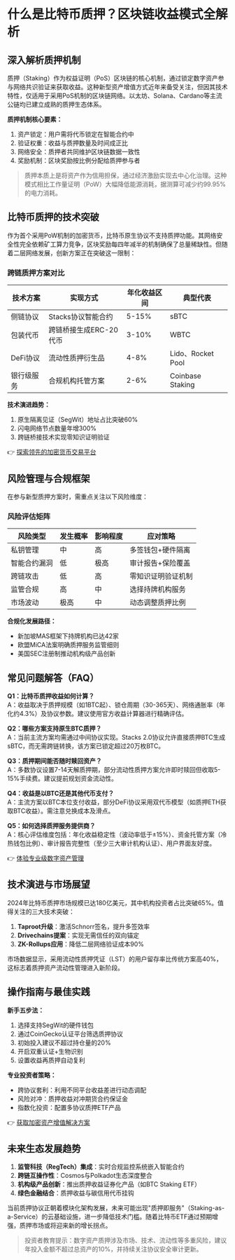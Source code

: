 # 什么是比特币质押？区块链收益模式全解析

## 深入解析质押机制

质押（Staking）作为权益证明（PoS）区块链的核心机制，通过锁定数字资产参与网络共识验证来获取收益。这种新型资产增值方式近年来备受关注，但因其技术特性，仅适用于采用PoS机制的区块链网络。以太坊、Solana、Cardano等主流公链均已建立成熟的质押生态体系。

**质押机制核心要素：**
1. 资产锁定：用户需将代币锁定在智能合约中
2. 验证权重：收益与质押数量及时间成正比
3. 网络安全：质押者共同维护区块链数据一致性
4. 奖励机制：区块奖励按比例分配给质押参与者

> 质押本质上是将资产作为信用担保，通过经济激励实现去中心化治理。这种模式相比工作量证明（PoW）大幅降低能源消耗，据测算可减少约99.95%的电力消耗。

## 比特币质押的技术突破

作为首个采用PoW机制的加密货币，比特币原生协议不支持质押功能。其网络安全性完全依赖矿工算力竞争，区块奖励每四年减半的机制确保了总量稀缺性。但随着二层网络发展，创新方案正在突破这一限制：

### 跨链质押方案对比
| 技术方案       | 实现方式                     | 年化收益区间 | 典型代表             |
|----------------|------------------------------|--------------|----------------------|
| 侧链协议       | Stacks协议智能合约           | 5-15%        | sBTC                 |
| 包装代币       | 跨链桥接生成ERC-20代币       | 3-10%        | WBTC                 |
| DeFi协议       | 流动性质押衍生品             | 4-8%         | Lido、Rocket Pool    |
| 银行级服务     | 合规机构托管方案             | 2-6%         | Coinbase Staking     |

**技术演进趋势：**
1. 原生隔离见证（SegWit）地址占比突破60%
2. 闪电网络节点数量年增300%
3. 跨链桥接技术实现零知识证明验证

👉 [探索领先的加密货币交易平台](https://bit.ly/okx_welcome)

## 风险管理与合规框架

在参与新型质押方案时，需重点关注以下风险维度：

### 风险评估矩阵
| 风险类型       | 发生概率 | 影响程度 | 应对策略                 |
|----------------|----------|----------|--------------------------|
| 私钥管理       | 中       | 高       | 多签钱包+硬件隔离        |
| 智能合约漏洞   | 低       | 极高     | 审计报告+保险覆盖        |
| 跨链攻击       | 低       | 高       | 零知识证明验证机制       |
| 监管合规       | 高       | 中       | 选择持牌机构服务         |
| 市场波动       | 极高     | 中       | 动态调整质押比例         |

**合规化发展路径：**
- 新加坡MAS框架下持牌机构已达42家
- 欧盟MiCA法案明确质押服务监管细则
- 美国SEC注册制推动机构级产品创新

## 常见问题解答（FAQ）

**Q1：比特币质押收益如何计算？**  
A：收益取决于质押规模（如1BTC起）、锁仓周期（30-365天）、网络通胀率（年化约4.3%）及协议参数。建议使用官方收益计算器进行精确评估。

**Q2：哪些方案支持原生BTC质押？**  
A：当前主流方案均需通过中间协议实现。Stacks 2.0协议允许直接质押BTC生成sBTC，而无需跨链转换，该方案已锁定超过20万枚BTC。

**Q3：质押期间能否随时赎回资产？**  
A：多数协议设置7-14天解质押期，部分流动性质押方案允许即时赎回但收取5-15%手续费。建议提前规划资金流动性。

**Q4：收益是以BTC还是其他代币支付？**  
A：主流方案以BTC本位支付收益，部分DeFi协议采用双代币模型（如质押ETH获取BTC收益）。需注意兑换成本及滑点。

**Q5：如何选择质押服务提供商？**  
A：核心评估维度包括：年化收益稳定性（波动率低于±15%）、资金托管方案（冷热钱包比例）、审计报告完整性（至少三大审计机构认证）、用户界面友好度。

👉 [体验专业级数字资产管理](https://bit.ly/okx_welcome)

## 技术演进与市场展望

2024年比特币质押市场规模已达180亿美元，其中机构投资者占比突破65%。值得关注的三大技术突破：
1. **Taproot升级**：激活Schnorr签名，提升多签效率
2. **Drivechains提案**：实现无需信任的双向锚定
3. **ZK-Rollups应用**：降低二层网络验证成本90%

市场数据显示，采用流动性质押凭证（LST）的用户留存率比传统方案高40%，这标志着质押资产流动性管理进入新阶段。

## 操作指南与最佳实践

**新手五步法：**
1. 选择支持SegWit的硬件钱包
2. 通过CoinGecko认证平台筛选质押协议
3. 初始投入建议不超过持仓量的20%
4. 开启双重认证+生物识别
5. 设置收益再质押自动复利

**专业投资者策略：**
- 跨协议套利：利用不同平台收益差进行动态调配
- 风险对冲：质押收益对冲期货合约保证金
- 指数化投资：配置多协议质押ETF产品

👉 [获取加密资产增值解决方案](https://bit.ly/okx_welcome)

## 未来生态发展趋势

1. **监管科技（RegTech）集成**：实时合规监控系统嵌入智能合约
2. **跨链互操作性**：Cosmos与Polkadot生态深度整合
3. **机构级产品创新**：推出质押收益证券化产品（如BTC Staking ETF）
4. **绿色金融结合**：质押收益与碳信用代币挂钩

当前质押协议正朝着模块化架构发展，未来可能出现"质押即服务"（Staking-as-a-Service）的云基础设施，进一步降低技术门槛。随着比特币ETF通过预期增强，质押市场或将迎来新的增长拐点。

> 投资者教育提示：数字资产质押涉及市场、技术、流动性等多重风险，建议年投入金额不超过总资产的10%，并持续关注协议安全审计更新。
